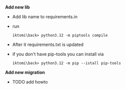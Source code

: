 **Add new lib**
 - Add lib name to requirements.in
 - run 

    `iktomi\back> python3.12 -m piptools compile`

 - After it requirements.txt is updated
 - if you don't have pip-tools you can install via

   `iktomi\back> python3.12 -m pip --istall pip-tools`

**Add new migration**
 - TODO add howto

